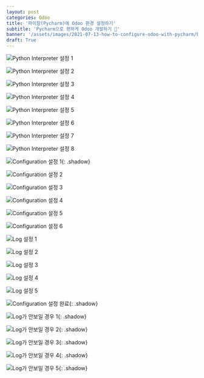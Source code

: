 ```yaml
---
layout: post
categories: Odoo
title: '파이참(Pycharm)에 Odoo 환경 설정하기'
subtitle: 'Pycharm으로 편하게 Odoo 개발하기 🍆'
banner: '/assets/images/2021-07-13-how-to-configure-odoo-with-pycharm/banner.jpeg'
draft: True
---
```


![Python Interpreter 설정 1](/assets/images/2021-07-13-how-to-configure-odoo-with-pycharm/01.%20Python%20Interpreter%20설정%201.png)

![Python Interpreter 설정 2](/assets/images/2021-07-13-how-to-configure-odoo-with-pycharm/02.%20Python%20Interpreter%20설정%202.png)

![Python Interpreter 설정 3](/assets/images/2021-07-13-how-to-configure-odoo-with-pycharm/03.%20Python%20Interpreter%20설정%203.png)

![Python Interpreter 설정 4](/assets/images/2021-07-13-how-to-configure-odoo-with-pycharm/04.%20Python%20Interpreter%20설정%204.png)

![Python Interpreter 설정 5](/assets/images/2021-07-13-how-to-configure-odoo-with-pycharm/05.%20Python%20Interpreter%20설정%205.png)

![Python Interpreter 설정 6](/assets/images/2021-07-13-how-to-configure-odoo-with-pycharm/06.%20Python%20Interpreter%20설정%206.png)

![Python Interpreter 설정 7](/assets/images/2021-07-13-how-to-configure-odoo-with-pycharm/07.%20Python%20Interpreter%20설정%207.png)

![Python Interpreter 설정 8](/assets/images/2021-07-13-how-to-configure-odoo-with-pycharm/08.%20Python%20Interpreter%20설정%208.png)

![Configuration 설정 1](/assets/images/2021-07-13-how-to-configure-odoo-with-pycharm/09.%20Configuration%20설정%201.png){: .shadow}

![Configuration 설정 2](/assets/images/2021-07-13-how-to-configure-odoo-with-pycharm/10.%20Configuration%20설정%202.png)

![Configuration 설정 3](/assets/images/2021-07-13-how-to-configure-odoo-with-pycharm/11.%20Configuration%20설정%203.png)

![Configuration 설정 4](/assets/images/2021-07-13-how-to-configure-odoo-with-pycharm/12.%20Configuration%20설정%204.png)

![Configuration 설정 5](/assets/images/2021-07-13-how-to-configure-odoo-with-pycharm/13.%20Configuration%20설정%205.png)

![Configuration 설정 6](/assets/images/2021-07-13-how-to-configure-odoo-with-pycharm/14.%20Configuration%20설정%206.png)

![Log 설정 1](/assets/images/2021-07-13-how-to-configure-odoo-with-pycharm/15.%20Log%20설정%201.png)

![Log 설정 2](/assets/images/2021-07-13-how-to-configure-odoo-with-pycharm/16.%20Log%20설정%202.png)

![Log 설정 3](/assets/images/2021-07-13-how-to-configure-odoo-with-pycharm/17.%20Log%20설정%203.png)

![Log 설정 4](/assets/images/2021-07-13-how-to-configure-odoo-with-pycharm/18.%20Log%20설정%204.png)

![Log 설정 5](/assets/images/2021-07-13-how-to-configure-odoo-with-pycharm/19.%20Log%20설정%205.png)

![Configuration 설정 완료](/assets/images/2021-07-13-how-to-configure-odoo-with-pycharm/20.%20Configuration%20설정%20완료.png){: .shadow}

![Log가 안보일 경우 1](/assets/images/2021-07-13-how-to-configure-odoo-with-pycharm/21.%20Log가%20안보일%20경우%201.png){: .shadow}

![Log가 안보일 경우 2](/assets/images/2021-07-13-how-to-configure-odoo-with-pycharm/22.%20Log가%20안보일%20경우%202.png){: .shadow}

![Log가 안보일 경우 3](/assets/images/2021-07-13-how-to-configure-odoo-with-pycharm/23.%20Log가%20안보일%20경우%203.png){: .shadow}

![Log가 안보일 경우 4](/assets/images/2021-07-13-how-to-configure-odoo-with-pycharm/24.%20Log가%20안보일%20경우%204.png){: .shadow}

![Log가 안보일 경우 5](/assets/images/2021-07-13-how-to-configure-odoo-with-pycharm/25.%20Log가%20안보일%20경우%205.png){: .shadow}
